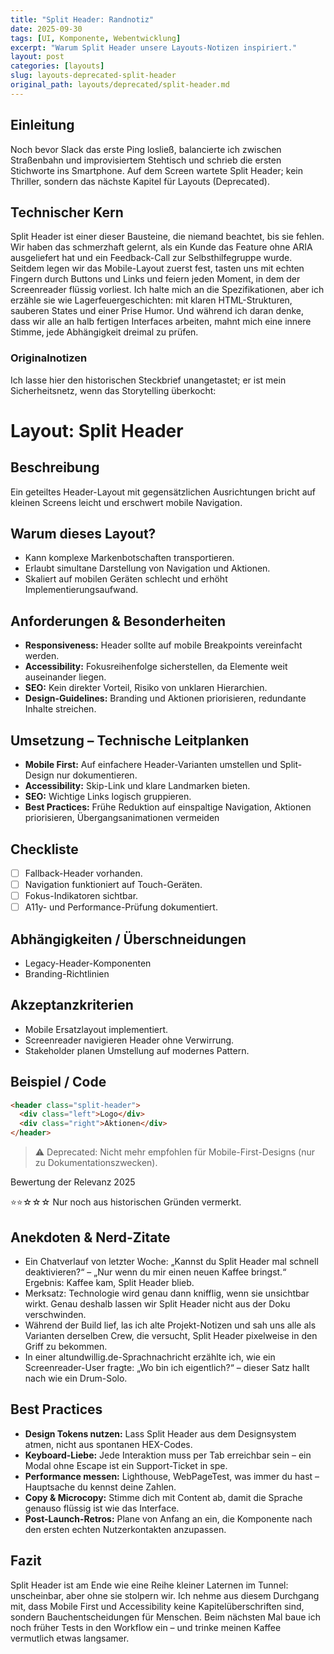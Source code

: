 ```yaml
---
title: "Split Header: Randnotiz"
date: 2025-09-30
tags: [UI, Komponente, Webentwicklung]
excerpt: "Warum Split Header unsere Layouts-Notizen inspiriert."
layout: post
categories: [layouts]
slug: layouts-deprecated-split-header
original_path: layouts/deprecated/split-header.md
---
```


## Einleitung
Noch bevor Slack das erste Ping losließ, balancierte ich zwischen Straßenbahn und improvisiertem Stehtisch und schrieb die ersten Stichworte ins Smartphone. Auf dem Screen wartete Split Header; kein Thriller, sondern das nächste Kapitel für Layouts (Deprecated).

## Technischer Kern
Split Header ist einer dieser Bausteine, die niemand beachtet, bis sie fehlen. Wir haben das schmerzhaft gelernt, als ein Kunde das Feature ohne ARIA ausgeliefert hat und ein Feedback-Call zur Selbsthilfegruppe wurde. Seitdem legen wir das Mobile-Layout zuerst fest, tasten uns mit echten Fingern durch Buttons und Links und feiern jeden Moment, in dem der Screenreader flüssig vorliest. Ich halte mich an die Spezifikationen, aber ich erzähle sie wie Lagerfeuergeschichten: mit klaren HTML-Strukturen, sauberen States und einer Prise Humor. Und während ich daran denke, dass wir alle an halb fertigen Interfaces arbeiten, mahnt mich eine innere Stimme, jede Abhängigkeit dreimal zu prüfen.

### Originalnotizen
Ich lasse hier den historischen Steckbrief unangetastet; er ist mein Sicherheitsnetz, wenn das Storytelling überkocht:
# Layout: Split Header

## Beschreibung
Ein geteiltes Header-Layout mit gegensätzlichen Ausrichtungen bricht auf kleinen Screens leicht und erschwert mobile Navigation.

## Warum dieses Layout?
- Kann komplexe Markenbotschaften transportieren.
- Erlaubt simultane Darstellung von Navigation und Aktionen.
- Skaliert auf mobilen Geräten schlecht und erhöht Implementierungsaufwand.

## Anforderungen & Besonderheiten
- **Responsiveness:** Header sollte auf mobile Breakpoints vereinfacht werden.
- **Accessibility:** Fokusreihenfolge sicherstellen, da Elemente weit auseinander liegen.
- **SEO:** Kein direkter Vorteil, Risiko von unklaren Hierarchien.
- **Design-Guidelines:** Branding und Aktionen priorisieren, redundante Inhalte streichen.

## Umsetzung – Technische Leitplanken
- **Mobile First:** Auf einfachere Header-Varianten umstellen und Split-Design nur dokumentieren.
- **Accessibility:** Skip-Link und klare Landmarken bieten.
- **SEO:** Wichtige Links logisch gruppieren.
- **Best Practices:** Frühe Reduktion auf einspaltige Navigation, Aktionen priorisieren, Übergangsanimationen vermeiden

## Checkliste
- [ ] Fallback-Header vorhanden.
- [ ] Navigation funktioniert auf Touch-Geräten.
- [ ] Fokus-Indikatoren sichtbar.
- [ ] A11y- und Performance-Prüfung dokumentiert.

## Abhängigkeiten / Überschneidungen
- Legacy-Header-Komponenten
- Branding-Richtlinien

## Akzeptanzkriterien
- Mobile Ersatzlayout implementiert.
- Screenreader navigieren Header ohne Verwirrung.
- Stakeholder planen Umstellung auf modernes Pattern.

## Beispiel / Code
```html
<header class="split-header">
  <div class="left">Logo</div>
  <div class="right">Aktionen</div>
</header>
```

> ⚠️ Deprecated: Nicht mehr empfohlen für Mobile-First-Designs (nur zu Dokumentationszwecken).

Bewertung der Relevanz 2025

⭐⭐☆☆☆ Nur noch aus historischen Gründen vermerkt.

## Anekdoten & Nerd-Zitate
- Ein Chatverlauf von letzter Woche: „Kannst du Split Header mal schnell deaktivieren?“ – „Nur wenn du mir einen neuen Kaffee bringst.“ Ergebnis: Kaffee kam, Split Header blieb.
- Merksatz: Technologie wird genau dann knifflig, wenn sie unsichtbar wirkt. Genau deshalb lassen wir Split Header nicht aus der Doku verschwinden.
- Während der Build lief, las ich alte Projekt-Notizen und sah uns alle als Varianten derselben Crew, die versucht, Split Header pixelweise in den Griff zu bekommen.
- In einer altundwillig.de-Sprachnachricht erzählte ich, wie ein Screenreader-User fragte: „Wo bin ich eigentlich?“ – dieser Satz hallt nach wie ein Drum-Solo.

## Best Practices
- **Design Tokens nutzen:** Lass Split Header aus dem Designsystem atmen, nicht aus spontanen HEX-Codes.
- **Keyboard-Liebe:** Jede Interaktion muss per Tab erreichbar sein – ein Modal ohne Escape ist ein Support-Ticket in spe.
- **Performance messen:** Lighthouse, WebPageTest, was immer du hast – Hauptsache du kennst deine Zahlen.
- **Copy & Microcopy:** Stimme dich mit Content ab, damit die Sprache genauso flüssig ist wie das Interface.
- **Post-Launch-Retros:** Plane von Anfang an ein, die Komponente nach den ersten echten Nutzerkontakten anzupassen.

## Fazit
Split Header ist am Ende wie eine Reihe kleiner Laternen im Tunnel: unscheinbar, aber ohne sie stolpern wir. Ich nehme aus diesem Durchgang mit, dass Mobile First und Accessibility keine Kapitelüberschriften sind, sondern Bauchentscheidungen für Menschen. Beim nächsten Mal baue ich noch früher Tests in den Workflow ein – und trinke meinen Kaffee vermutlich etwas langsamer.
